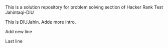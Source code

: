 This is a solution repository for problem solving section of Hacker Rank
Test Jahintaqi-DIU



This is DIUJahin. Adde more intro.

Add new line 


Last line 

